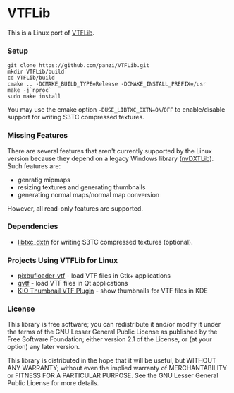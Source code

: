 VTFLib
======

This is a Linux port of [VTFLib](http://nemesis.thewavelength.net/index.php?c=149).

### Setup

	git clone https://github.com/panzi/VTFLib.git
	mkdir VTFLib/build
	cd VTFLib/build
	cmake .. -DCMAKE_BUILD_TYPE=Release -DCMAKE_INSTALL_PREFIX=/usr
	make -j`nproc`
	sudo make install

You may use the cmake option `-DUSE_LIBTXC_DXTN=ON`/`OFF` to enable/disable
support for writing S3TC compressed textures.

### Missing Features

There are several features that aren't currently supported by the Linux
version because they depend on a legacy Windows library
([nvDXTLib](http://developer.nvidia.com/object/dds_utilities_legacy.html)).
Such features are:

 * genratig mipmaps
 * resizing textures and generating thumbnails
 * generating normal maps/normal map conversion

However, all read-only features are supported.

### Dependencies

 * [libtxc\_dxtn](http://cgit.freedesktop.org/~mareko/libtxc_dxtn/) for writing S3TC
   compressed textures (optional).

### Projects Using VTFLib for Linux

 * [pixbufloader-vtf](https://github.com/panzi/pixbufloader-vtf) - load VTF files in
   Gtk+ applications
 * [qvtf](https://github.com/panzi/qvtf) - load VTF files in Qt applications
 * [KIO Thumbnail VTF Plugin](https://github.com/panzi/KIO-VTF-Thumb-Creator) - show
   thumbnails for VTF files in KDE

### License

This library is free software; you can redistribute it and/or
modify it under the terms of the GNU Lesser General Public
License as published by the Free Software Foundation; either
version 2.1 of the License, or (at your option) any later version.

This library is distributed in the hope that it will be useful,
but WITHOUT ANY WARRANTY; without even the implied warranty of
MERCHANTABILITY or FITNESS FOR A PARTICULAR PURPOSE.  See the GNU
Lesser General Public License for more details.
